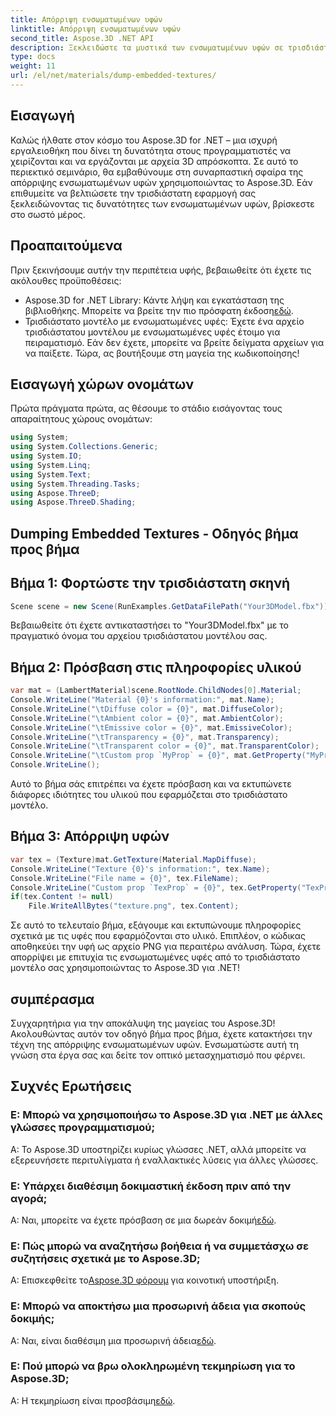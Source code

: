 ```yaml
---
title: Απόρριψη ενσωματωμένων υφών
linktitle: Απόρριψη ενσωματωμένων υφών
second_title: Aspose.3D .NET API
description: Ξεκλειδώστε τα μυστικά των ενσωματωμένων υφών σε τρισδιάστατα μοντέλα με το Aspose.3D για .NET. Βουτήξτε στον οδηγό μας βήμα προς βήμα για απρόσκοπτη ενσωμάτωση. Κατεβάστε τη δωρεάν δοκιμή σας τώρα!
type: docs
weight: 11
url: /el/net/materials/dump-embedded-textures/
---
```

## Εισαγωγή
Καλώς ήλθατε στον κόσμο του Aspose.3D for .NET – μια ισχυρή εργαλειοθήκη που δίνει τη δυνατότητα στους προγραμματιστές να χειρίζονται και να εργάζονται με αρχεία 3D απρόσκοπτα. Σε αυτό το περιεκτικό σεμινάριο, θα εμβαθύνουμε στη συναρπαστική σφαίρα της απόρριψης ενσωματωμένων υφών χρησιμοποιώντας το Aspose.3D. Εάν επιθυμείτε να βελτιώσετε την τρισδιάστατη εφαρμογή σας ξεκλειδώνοντας τις δυνατότητες των ενσωματωμένων υφών, βρίσκεστε στο σωστό μέρος.
## Προαπαιτούμενα
Πριν ξεκινήσουμε αυτήν την περιπέτεια υφής, βεβαιωθείτε ότι έχετε τις ακόλουθες προϋποθέσεις:
-  Aspose.3D for .NET Library: Κάντε λήψη και εγκατάσταση της βιβλιοθήκης. Μπορείτε να βρείτε την πιο πρόσφατη έκδοση[εδώ](https://releases.aspose.com/3d/net/).
- Τρισδιάστατο μοντέλο με ενσωματωμένες υφές: Έχετε ένα αρχείο τρισδιάστατου μοντέλου με ενσωματωμένες υφές έτοιμο για πειραματισμό. Εάν δεν έχετε, μπορείτε να βρείτε δείγματα αρχείων για να παίξετε.
Τώρα, ας βουτήξουμε στη μαγεία της κωδικοποίησης!
## Εισαγωγή χώρων ονομάτων
Πρώτα πράγματα πρώτα, ας θέσουμε το στάδιο εισάγοντας τους απαραίτητους χώρους ονομάτων:
```csharp
using System;
using System.Collections.Generic;
using System.IO;
using System.Linq;
using System.Text;
using System.Threading.Tasks;
using Aspose.ThreeD;
using Aspose.ThreeD.Shading;
```
## Dumping Embedded Textures - Οδηγός βήμα προς βήμα

## Βήμα 1: Φορτώστε την τρισδιάστατη σκηνή
```csharp
Scene scene = new Scene(RunExamples.GetDataFilePath("Your3DModel.fbx"));
```
Βεβαιωθείτε ότι έχετε αντικαταστήσει το "Your3DModel.fbx" με το πραγματικό όνομα του αρχείου τρισδιάστατου μοντέλου σας.
## Βήμα 2: Πρόσβαση στις πληροφορίες υλικού
```csharp
var mat = (LambertMaterial)scene.RootNode.ChildNodes[0].Material;
Console.WriteLine("Material {0}'s information:", mat.Name);
Console.WriteLine("\tDiffuse color = {0}", mat.DiffuseColor);
Console.WriteLine("\tAmbient color = {0}", mat.AmbientColor);
Console.WriteLine("\tEmissive color = {0}", mat.EmissiveColor);
Console.WriteLine("\tTransparency = {0}", mat.Transparency);
Console.WriteLine("\tTransparent color = {0}", mat.TransparentColor);
Console.WriteLine("\tCustom prop `MyProp` = {0}", mat.GetProperty("MyProp"));
Console.WriteLine();
```
Αυτό το βήμα σάς επιτρέπει να έχετε πρόσβαση και να εκτυπώνετε διάφορες ιδιότητες του υλικού που εφαρμόζεται στο τρισδιάστατο μοντέλο.
## Βήμα 3: Απόρριψη υφών
```csharp
var tex = (Texture)mat.GetTexture(Material.MapDiffuse);
Console.WriteLine("Texture {0}'s information:", tex.Name);
Console.WriteLine("File name = {0}", tex.FileName);
Console.WriteLine("Custom prop `TexProp` = {0}", tex.GetProperty("TexProp"));
if(tex.Content != null)
    File.WriteAllBytes("texture.png", tex.Content);
```
Σε αυτό το τελευταίο βήμα, εξάγουμε και εκτυπώνουμε πληροφορίες σχετικά με τις υφές που εφαρμόζονται στο υλικό. Επιπλέον, ο κώδικας αποθηκεύει την υφή ως αρχείο PNG για περαιτέρω ανάλυση.
Τώρα, έχετε απορρίψει με επιτυχία τις ενσωματωμένες υφές από το τρισδιάστατο μοντέλο σας χρησιμοποιώντας το Aspose.3D για .NET!
## συμπέρασμα
Συγχαρητήρια για την αποκάλυψη της μαγείας του Aspose.3D! Ακολουθώντας αυτόν τον οδηγό βήμα προς βήμα, έχετε κατακτήσει την τέχνη της απόρριψης ενσωματωμένων υφών. Ενσωματώστε αυτή τη γνώση στα έργα σας και δείτε τον οπτικό μετασχηματισμό που φέρνει.
## Συχνές Ερωτήσεις

### Ε: Μπορώ να χρησιμοποιήσω το Aspose.3D για .NET με άλλες γλώσσες προγραμματισμού;
Α: Το Aspose.3D υποστηρίζει κυρίως γλώσσες .NET, αλλά μπορείτε να εξερευνήσετε περιτυλίγματα ή εναλλακτικές λύσεις για άλλες γλώσσες.
### Ε: Υπάρχει διαθέσιμη δοκιμαστική έκδοση πριν από την αγορά;
 Α: Ναι, μπορείτε να έχετε πρόσβαση σε μια δωρεάν δοκιμή[εδώ](https://releases.aspose.com/).
### Ε: Πώς μπορώ να αναζητήσω βοήθεια ή να συμμετάσχω σε συζητήσεις σχετικά με το Aspose.3D;
 Α: Επισκεφθείτε το[Aspose.3D φόρουμ](https://forum.aspose.com/c/3d/18) για κοινοτική υποστήριξη.
### Ε: Μπορώ να αποκτήσω μια προσωρινή άδεια για σκοπούς δοκιμής;
 Α: Ναι, είναι διαθέσιμη μια προσωρινή άδεια[εδώ](https://purchase.aspose.com/temporary-license/).
### Ε: Πού μπορώ να βρω ολοκληρωμένη τεκμηρίωση για το Aspose.3D;
 Α: Η τεκμηρίωση είναι προσβάσιμη[εδώ](https://reference.aspose.com/3d/net/).